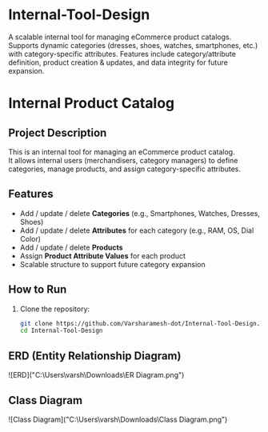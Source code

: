 # Internal-Tool-Design
A scalable internal tool for managing eCommerce product catalogs. Supports dynamic categories (dresses, shoes, watches, smartphones, etc.) with category-specific attributes. Features include category/attribute definition, product creation &amp; updates, and data integrity for future expansion.
# Internal Product Catalog

## Project Description
This is an internal tool for managing an eCommerce product catalog.  
It allows internal users (merchandisers, category managers) to define categories, manage products, and assign category-specific attributes.

## Features
- Add / update / delete **Categories** (e.g., Smartphones, Watches, Dresses, Shoes)  
- Add / update / delete **Attributes** for each category (e.g., RAM, OS, Dial Color)  
- Add / update / delete **Products**  
- Assign **Product Attribute Values** for each product  
- Scalable structure to support future category expansion

## How to Run
1. Clone the repository:  
   ```bash
   git clone https://github.com/Varsharamesh-dot/Internal-Tool-Design.git
   cd Internal-Tool-Design

## ERD (Entity Relationship Diagram)

![ERD]("C:\Users\varsh\Downloads\ER Diagram.png")

## Class Diagram

![Class Diagram]("C:\Users\varsh\Downloads\Class Diagram.png")
